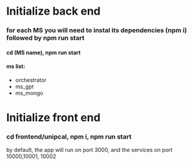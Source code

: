 # Initialize back end

### for each MS you will need to instal its dependencies (npm i) followed by npm run start

#### cd (MS name), npm run start

#### ms list:
- orchestrator
- ms_gpt
- ms_mongo


# Initialize front end

### cd frontend/unipcal, npm i, npm run start


by default, the app will run on port 3000, and the services on port 10000,10001, 10002